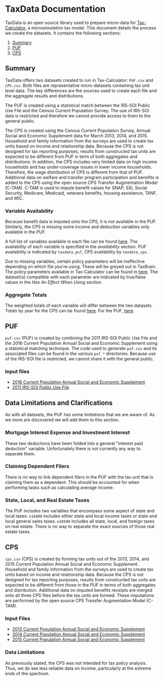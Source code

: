 # TaxData Documentation

TaxData is an open source library used to prepare micro-data for [Tax-Calculator](https://github.com/PSLmodels/Tax-Calculator),
a microsimulation tax model. This document details the process we create the
datasets. It contains the following sections:

1. [Summary](#Summary)
2. [PUF](#PUF)
3. [CPS](#CPS)

## Summary

TaxData offers two datasets created to run in Tax-Calculator:
`PUF.csv` and `CPS.csv`. Both files are representative micro-datasets containing
tax unit level data. The key differences are the sources used to create each file
and the aggregate results and distributions.

The PUF is created using a statistical match between the
IRS-SOI Public Use File and the Census Current Population Survey. The use of
IRS-SOI data is restricted and therefore we cannot provide access to them to
the general public.

The CPS is created using the Census Current Population Survey, Annual Social
and Economic Supplement data for March 2013, 2014, and 2015. Household and family
information from the surveys are used to create tax units based on income and
relationship data. Because the CPS is not designed for tax reporting purposes,
results from constructed tax units are expected to be different from PUF in
term of both aggregates and distributions. In addition, the CPS includes very
limited data on high income households and has under-coverage issues in lower income
households. Therefore, the wage distribution of CPS is different from that of PUF.
Additional data on welfare and transfer program participation and benefits is
added to the CPS using the open source CPS Transfer Augmentation Model (C-TAM).
C-TAM is used to impute benefit values for SNAP, SSI, Social Security,
Medicare, Medicaid, veterans benefits, housing assistance, TANF, and WIC.

### Variable Availability

Because benefit data is imputed onto the CPS, it is not available in the PUF.
Similarly, the CPS is missing some income and deduction variables only available
in the PUF.

A full list of variables available in each file can be found
[here](https://pslmodels.github.io/Tax-Calculator/#input). The
availability of each variable is specified in the _availability_ section. PUF
availability is indicated by `taxdata_puf`, CPS availability by `taxdata_cps`.

Due to missing variables, certain policy parameters will be ineffective depending
on which file you're using. These will be greyed out in TaxBrain. The policy
parameters available in Tax-Calculator can be found in
[here](https://pslmodels.github.io/Tax-Calculator/#pol). The
dataset(s) compatible with each parameter are indicated by true/false values in
the _Has An Effect When Using_ section.

### Aggregate Totals

The weighted totals of each variable will differ between the two datasets.
Totals by year for the CPS can be found [here](https://github.com/open-source-economics/Tax-Calculator/blob/master/taxcalc/tests/cpscsv_agg_expect.txt).
For the PUF, [here](https://github.com/open-source-economics/Tax-Calculator/blob/master/taxcalc/tests/pufcsv_agg_expect.txt).

## PUF

`puf.csv` (PUF) is created by combining the 2011 IRS-SOI Public Use File and the
2016 Current Population Annual Social and Economic Supplement using a statistical
matching technique. The code used to generate `puf.csv` and its associated files
can be found in the various `puf_*` directories. Because use of the IRS-SOI file
is restricted, we cannot share it with the general public.

### Input files

* [2016 Current Population Annual Social and Economic Supplement](https://www.nber.org/data/current-population-survey-data.html)
* [2011 IRS-SOI Public Use File](https://www.irs.gov/statistics/soi-tax-stats-individual-public-use-microdata-files)

## Data Limitations and Clarifications

As with all datasets, the PUF has some limitations that we are aware of. As we
more are discovered we will add them to this section.

### Mortgage Interest Expense and Investment Interest

These two deductions have been folded into a general "interest paid deduction"
variable. Unfortunately there is not currently any way to separate them.

### Claiming Dependent Filers

There is no way to link dependent filers in the PUF with the tax unit that is
claiming them as a dependent. This should be accounted for when performing tasks
such as calculating average income.

### State, Local, and Real Estate Taxes

The PUF includes two variables that encompass some aspect of state and local
taxes: `e18400` includes either state and local income taxes or state and local
general sales taxes. `e18500` includes all state, local, and foreign taxes on
real estate. There is no way to separate the exact sources of those real estate
taxes.

## CPS

`cps.csv` (CPS) is created by forming tax units out of the 2013, 2014, and 2015
Current Population Annual Social and Economic Supplement.
Household and family information from the surveys are used to create tax units
based on income and relationship data. Because the CPS is not designed
for tax reporting purposes, results from constructed tax units are expected
to be different from those in the PUF in terms of both aggregates and distribution.
Additional data on imputed benefits receipts are merged onto all three CPS
files before the tax units are formed. These imputations are performed by the
open source CPS Transfer Augmentation Model (C-TAM).

### Input Files

* [2013 Current Population Annual Social and Economic Supplement](https://www.nber.org/data/current-population-survey-data.html)
* [2014 Current Population Annual Social and Economic Supplement](https://www.nber.org/data/current-population-survey-data.html)
* [2015 Current Population Annual Social and Economic Supplement](https://www.nber.org/data/current-population-survey-data.html)

### Data Limitations

As previously stated, the CPS was not intended for tax policy analysis. Thus,
we do see less reliable data on income, particularly at the extreme ends of the
spectrum.